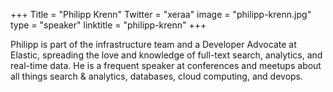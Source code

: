 +++
Title = "Philipp Krenn"
Twitter = "xeraa"
image = "philipp-krenn.jpg"
type = "speaker"
linktitle = "philipp-krenn"
+++

Philipp is part of the infrastructure team and a Developer Advocate at Elastic, spreading the love and knowledge of full-text search, analytics, and real-time data. He is a frequent speaker at conferences and meetups about all things search & analytics, databases, cloud computing, and devops.
